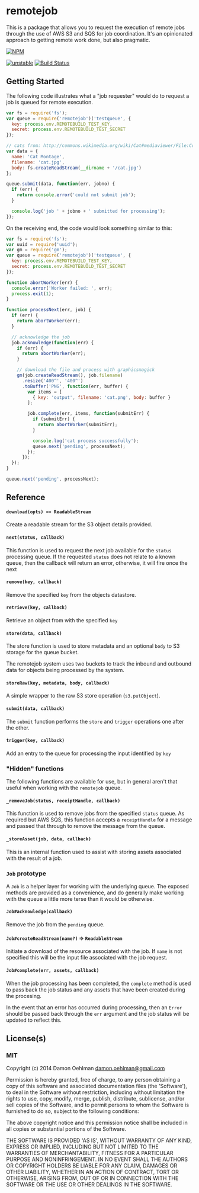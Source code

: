 # remotejob

This is a package that allows you to request the execution of remote jobs
through the use of AWS S3 and SQS for job coordination.  It's an opinionated
approach to getting remote work done, but also pragmatic.


[![NPM](https://nodei.co/npm/remotejob.png)](https://nodei.co/npm/remotejob/)

[![unstable](https://img.shields.io/badge/stability-unstable-yellowgreen.svg)](https://github.com/dominictarr/stability#unstable) [![Build Status](https://img.shields.io/travis/DamonOehlman/remotejob.svg?branch=master)](https://travis-ci.org/DamonOehlman/remotejob) 

## Getting Started

The following code illustrates what a "job requester" would do to request a job
is queued for remote execution.

```js
var fs = require('fs');
var queue = require('remotejob')('testqueue', {
  key: process.env.REMOTEBUILD_TEST_KEY,
  secret: process.env.REMOTEBUILD_TEST_SECRET
});

// cats from: http://commons.wikimedia.org/wiki/Cat#mediaviewer/File:Collage_of_Six_Cats-01.jpg
var data = {
  name: 'Cat Montage',
  filename: 'cat.jpg',
  body: fs.createReadStream(__dirname + '/cat.jpg')
};

queue.submit(data, function(err, jobno) {
  if (err) {
    return console.error('could not submit job');
  }

  console.log('job ' + jobno + ' submitted for processing');
});

```

On the receiving end, the code would look something similar to this:

```js
var fs = require('fs');
var uuid = require('uuid');
var gm = require('gm');
var queue = require('remotejob')('testqueue', {
  key: process.env.REMOTEBUILD_TEST_KEY,
  secret: process.env.REMOTEBUILD_TEST_SECRET
});

function abortWorker(err) {
  console.error('Worker failed: ', err);
  process.exit(1);
}

function processNext(err, job) {
  if (err) {
    return abortWorker(err);
  }

  // acknowledge the job
  job.acknowledge(function(err) {
    if (err) {
      return abortWorker(err);
    }

    // download the file and process with graphicsmagick
    gm(job.createReadStream(), job.filename)
      .resize('400^', '400^')
      .toBuffer('PNG', function(err, buffer) {
        var items = [
          { key: 'output', filename: 'cat.png', body: buffer }
        ];

        job.complete(err, items, function(submitErr) {
          if (submitErr) {
            return abortWorker(submitErr);
          }

          console.log('cat process successfully');
          queue.next('pending', processNext);
        });
      });
  });
}

queue.next('pending', processNext);

```

## Reference

#### `download(opts) => ReadableStream`

Create a readable stream for the S3 object details provided.

#### `next(status, callback)`

This function is used to request the next job available for the `status`
processing queue. If the requested `status` does not relate to a known
queue, then the callback will return an error, otherwise, it will
fire once the next

#### `remove(key, callback)`

Remove the specified `key` from the objects datastore.

#### `retrieve(key, callback)`

Retrieve an object from with the specified `key`

#### `store(data, callback)`

The store function is used to store metadata and an optional `body` to
S3 storage for the queue bucket.

The remotejob system uses two buckets to track the inbound and outbound
data for objects being processed by the system.

#### `storeRaw(key, metadata, body, callback)`

A simple wrapper to the raw S3 store operation (`s3.putObject`).

#### `submit(data, callback)`

The `submit` function performs the `store` and `trigger` operations
one after the other.

#### `trigger(key, callback)`

Add an entry to the queue for processing the input identified by `key`

### "Hidden" functions

The following functions are available for use, but in general aren't that
useful when working with the `remotejob` queue.

#### `_removeJob(status, receiptHandle, callback)`

This function is used to remove jobs from the specified `status` queue.
As required but AWS SQS, this function accepts a `receiptHandle` for a
message and passed that through to remove the message from the queue.

#### `_storeAsset(job, data, callback)`

This is an internal function used to assist with storing assets associated
with the result of a job.

### `Job` prototype

A `Job` is a helper layer for working with the underlying queue. The exposed
methods are provided as a convenience, and do generally make working with
the queue a little more terse than it would be otherwise.

#### `Job#acknowledge(callback)`

Remove the job from the `pending` queue.

#### `Job#createReadStream(name?)` => `ReadableStream`

Initiate a download of the resource associated with the job. If
`name` is not specified this will be the input file associated with
the job request.

#### `Job#complete(err, assets, callback)`

When the job processing has been completed, the `complete` method is
used to pass back the job status and any assets that have been created
during the procesing.

In the event that an error has occurred during processing, then an
`Error` should be passed back through the `err` argument and the job
status will be updated to reflect this.

## License(s)

### MIT

Copyright (c) 2014 Damon Oehlman <damon.oehlman@gmail.com>

Permission is hereby granted, free of charge, to any person obtaining
a copy of this software and associated documentation files (the
'Software'), to deal in the Software without restriction, including
without limitation the rights to use, copy, modify, merge, publish,
distribute, sublicense, and/or sell copies of the Software, and to
permit persons to whom the Software is furnished to do so, subject to
the following conditions:

The above copyright notice and this permission notice shall be
included in all copies or substantial portions of the Software.

THE SOFTWARE IS PROVIDED 'AS IS', WITHOUT WARRANTY OF ANY KIND,
EXPRESS OR IMPLIED, INCLUDING BUT NOT LIMITED TO THE WARRANTIES OF
MERCHANTABILITY, FITNESS FOR A PARTICULAR PURPOSE AND NONINFRINGEMENT.
IN NO EVENT SHALL THE AUTHORS OR COPYRIGHT HOLDERS BE LIABLE FOR ANY
CLAIM, DAMAGES OR OTHER LIABILITY, WHETHER IN AN ACTION OF CONTRACT,
TORT OR OTHERWISE, ARISING FROM, OUT OF OR IN CONNECTION WITH THE
SOFTWARE OR THE USE OR OTHER DEALINGS IN THE SOFTWARE.
